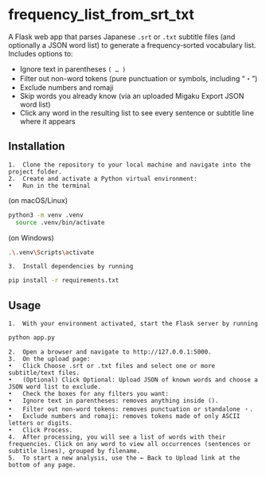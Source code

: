 # frequency_list_from_srt_txt

A Flask web app that parses Japanese `.srt` or `.txt` subtitle files (and optionally a JSON word list) to generate a frequency‐sorted vocabulary list. Includes options to:

- Ignore text in parentheses `( … )`
- Filter out non-word tokens (pure punctuation or symbols, including “・”)
- Exclude numbers and romaji
- Skip words you already know (via an uploaded Migaku Export JSON word list)
- Click any word in the resulting list to see every sentence or subtitle line where it appears

## Installation
	1.	Clone the repository to your local machine and navigate into the project folder.
	2.	Create and activate a Python virtual environment:
	•	Run in the terminal
  (on macOS/Linux)
  ```sh
  python3 -m venv .venv
	source .venv/bin/activate
  ```
  (on Windows)
  ```sh
  .\.venv\Scripts\activate
  ```
	3.	Install dependencies by running
  ```sh
  pip install -r requirements.txt
  ```

## Usage
	1.	With your environment activated, start the Flask server by running
  ```sh
  python app.py
  ```
	2.	Open a browser and navigate to http://127.0.0.1:5000.
	3.	On the upload page:
	•	Click Choose .srt or .txt files and select one or more subtitle/text files.
	•	(Optional) Click Optional: Upload JSON of known words and choose a JSON word list to exclude.
	•	Check the boxes for any filters you want:
	•	Ignore text in parentheses: removes anything inside ().
	•	Filter out non-word tokens: removes punctuation or standalone ・.
	•	Exclude numbers and romaji: removes tokens made of only ASCII letters or digits.
	•	Click Process.
	4.	After processing, you will see a list of words with their frequencies. Click on any word to view all occurrences (sentences or subtitle lines), grouped by filename.
	5.	To start a new analysis, use the ← Back to Upload link at the bottom of any page.
